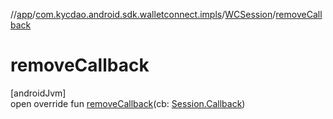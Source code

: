 //[app](../../../index.md)/[com.kycdao.android.sdk.walletconnect.impls](../index.md)/[WCSession](index.md)/[removeCallback](remove-callback.md)

# removeCallback

[androidJvm]\
open override fun [removeCallback](remove-callback.md)(cb: [Session.Callback](../../com.kycdao.android.sdk.walletconnect/-session/-callback/index.md))
